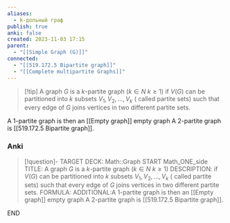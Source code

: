 ```yaml
---
aliases:
  - k-дольный граф
publish: true
anki: false
created: 2023-11-03 17:15
parent:
  - "[[Simple Graph (G)]]"
connected:
  - "[[519.172.5 Bipartite graph]]"
  - "[[Complete multipartite Graphs]]"
---
```

> [!tip] A graph $G$ is a $k$-partite graph ($k \in N$ $k ≥ 1$)
if $V(G)$ can be partitioned into $k$ subsets $V_1, V_2, . . . , V_k$ ( called partite sets) such that every edge of $G$ joins vertices in two different partite sets.

A $1$-partite graph is then an [[Empty graph]] empty graph 
A $2$-partite graph is [[519.172.5 Bipartite graph]]. 

### Anki
> [!question]-
TARGET DECK: Math::Graph
START
Math_ONE_side
TITLE: A graph $G$ is a $k$-partite graph ($k \in N$ $k ≥ 1$)
DESCRIPTION: if $V(G)$ can be partitioned into $k$ subsets $V_1, V_2, . . . , V_k$ ( called partite sets) such that every edge of $G$ joins vertices in two different partite sets.
FORMULA: 
ADDITIONAL:A $1$-partite graph is then an [[Empty graph]] empty graph 
A $2$-partite graph is [[519.172.5 Bipartite graph]]. 
<!--ID: 1699170412388-->
END












